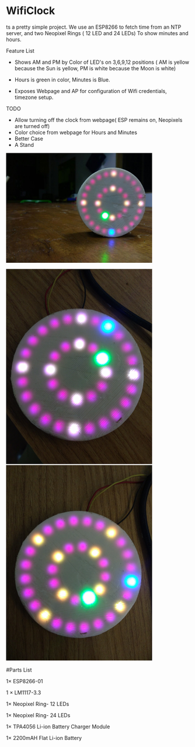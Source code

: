 # WifiClock
ts a pretty simple project. We use an ESP8266 to fetch time from an NTP server, and two Neopixel Rings ( 12 LED and 24 LEDs) To show minutes and hours. 

Feature List 
- Shows AM and PM by Color of LED's on 3,6,9,12 positions ( AM is yellow because the Sun is yellow, PM is white because the Moon is white) 

-  Hours is green in color, Minutes is Blue.

- Exposes Webpage and AP for configuration of Wifi credentials, timezone setup. 

TODO 
- Allow turning off the clock from webpage( ESP remains on, Neopixels are turned off) 
- Color choice from webpage for Hours and Minutes 
- Better Case 
- A Stand 


<img src="https://github.com/CuriosityGym/WifiClock/blob/master/images/IMG-20160812-WA0006.jpg" width="400">

<img src="https://github.com/CuriosityGym/WifiClock/blob/master/images/IMG_20160518_140716618.jpg" width="400">&nbsp;<img src="https://github.com/CuriosityGym/WifiClock/blob/master/images/IMG_20160518_141220412.jpg" width="400">



#Parts List

1× ESP8266-01

1 × LM1117-3.3

1× Neopixel Ring- 12 LEDs

1× Neopixel Ring- 24 LEDs

1× TPA4056 Li-ion Battery Charger Module

1× 2200mAH Flat Li-ion Battery
